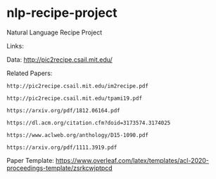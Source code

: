 # nlp-recipe-project
Natural Language Recipe Project

Links: 

  Data: http://pic2recipe.csail.mit.edu/
  
  Related Papers: 
  
    http://pic2recipe.csail.mit.edu/im2recipe.pdf
    
    http://pic2recipe.csail.mit.edu/tpami19.pdf
    
    https://arxiv.org/pdf/1812.06164.pdf
    
    https://dl.acm.org/citation.cfm?doid=3173574.3174025
    
    https://www.aclweb.org/anthology/D15-1090.pdf
    
    https://arxiv.org/pdf/1111.3919.pdf
    
  Paper Template: https://www.overleaf.com/latex/templates/acl-2020-proceedings-template/zsrkcwjptpcd
